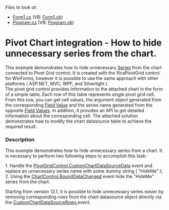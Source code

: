 <!-- default file list -->
*Files to look at*:

* [Form1.cs](./CS/WindowsApplication53/Form1.cs) (VB: [Form1.vb](./VB/WindowsApplication53/Form1.vb))
* [Program.cs](./CS/WindowsApplication53/Program.cs) (VB: [Program.vb](./VB/WindowsApplication53/Program.vb))
<!-- default file list end -->
# Pivot Chart integration - How to hide unnecessary series from the chart.


<p>This example demonstrates how to hide unnecessary <a href="http://documentation.devexpress.com/#XtraCharts/CustomDocument6167"><u>Series</u></a> from the chart connected  to Pivot Grid control.   It is created with the XtraPivotGrid control for WinForms, however it is possible to use the same approach with other platforms ( ASP.NET, MVC, WPF, and Silverlight ).<br />
The pivot grid control provides information to the attached chart in the form of a simple table. Each row of this table represents single pivot grid cell. From this row, you can get cell values, the argument object generated from the corresponding <a href="http://documentation.devexpress.com/#WindowsForms/CustomDocument1694"><u>Field Value</u></a> and the series name generated from the opposite <a href="http://documentation.devexpress.com/#WindowsForms/CustomDocument1694"><u>Field Values</u></a>. In addition, it provides an API to get detailed information about the corresponding cell. The attached solution demonstrates how to modify the chart datasource table to achieve the required result.</p>


<h3>Description</h3>

<p>This example demonstrates how to hide unnecessary series from a chart. It is necessary to perform two following steps to accomplish this task: </p><p>1. Handle the <a href="http://documentation.devexpress.com/#WindowsForms/DevExpressXtraPivotGridPivotGridControl_CustomChartDataSourceDatatopic"><u>PivotGridControl.CustomChartDataSourceData</u></a> event and replace an unnecessary series name with some dummy string ( &quot;HideMe&quot; ); <br />
2. Using the <a href="http://documentation.devexpress.com/#XtraCharts/DevExpressXtraChartsChartControl_BoundDataChangedtopic"><u>ChartControl.BoundDataChanged</u></a> event hide the &quot;HideMe&quot; series from the chart.</p><p>Starting from version 12.1, it is possible to hide unnecessary series easier by removing corresponding rows from the chart datasource object directly via the <a href="http://documentation.devexpress.com/#WindowsForms/DevExpressXtraPivotGridPivotGridControl_CustomChartDataSourceRowstopic"><u>CustomChartDataSourceRows</u></a><u> </u>event.</p><p><br />
</p>

<br/>


